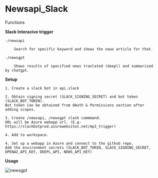 # Newsapi_Slack
Functions

**Slack Interacive trigger**

	-/newsapi
  
    	Search for specific keyword and shows the news article for that.
    
	-/newsgpt
  
    	Shows results of specified news tranlated (deepl) and summarized by chatgpt.
      
**Setup**

	1. Create a slack bot in api.slack
	
	2. Obtain signing secret (SLACK_SIGNING_SECRET) and bot token (SLACK_BOT_TOKEN). 
	Bot token can be obtained from OAuth & Permissions section after adding scopes.
	
	3. Create /newsapi, /newsgpt slash commmand.  
	URL will be Azure webapp url. (E.g- https://slackbotprod.azurewebsites.net/mp3_trigger)
	
	4. Add to workspace.
	
	4. Set up a webapp in Azure and connect to the github repo. 
	Add the environment secrets (SLACK_BOT_TOKEN, SLACK_SIGNING_SECRET, OPENAI_API_KEY, DEEPL_API, NEWS_API_KEY)
	
**Usage**

![newsgpt](https://github.com/shaikh1994/Newsapi_Slack/assets/43321233/0a3fd07c-e992-4b9a-9a15-06a3374e1efc)

